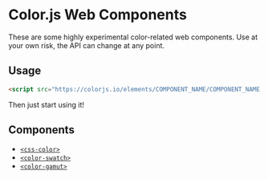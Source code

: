 # Color.js Web Components

These are some highly experimental color-related web components.
Use at your own risk, the API can change at any point.

## Usage

```html
<script src="https://colorjs.io/elements/COMPONENT_NAME/COMPONENT_NAME.js"></script>
```

Then just start using it!

## Components

- [`<css-color>`](./css-color/)
- [`<color-swatch>`](./color-swatch/)
- [`<color-gamut>`](./color-gamut/)